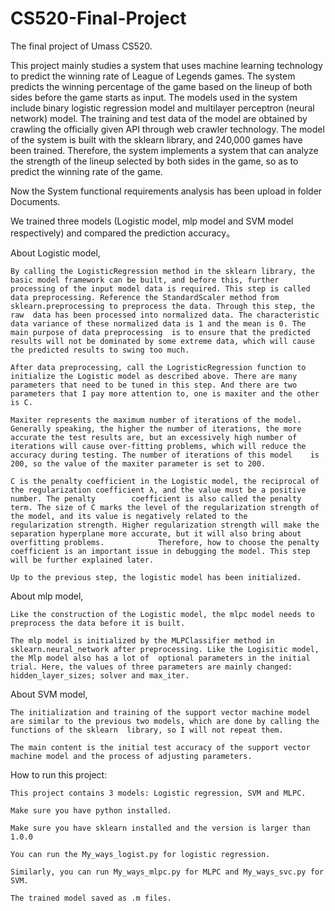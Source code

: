 # CS520-Final-Project
The final project of Umass CS520.

This project mainly studies a system that uses machine learning technology to predict the winning rate of League of Legends games. The system predicts the winning percentage of the game based on the lineup of both sides before the game starts as input. The models used in the system include binary logistic regression model and multilayer perceptron (neural network) model. The training and test data of the model are obtained by crawling the officially given API through web crawler technology. The model of the system is built with the sklearn library, and 240,000 games have been trained. Therefore, the system implements a system that can analyze the strength of the lineup selected by both sides in the game, so as to predict the winning rate of the game.

Now the System functional requirements analysis has been upload in folder Documents.

We trained three models (Logistic model, mlp model and SVM model respectively) and compared the prediction accuracy。



About Logistic model, 

    By calling the LogisticRegression method in the sklearn library, the basic model framework can be built, and before this, further processing of the input model data is required. This step is called data preprocessing. Reference the StandardScaler method from sklearn.preprocessing to preprocess the data. Through this step, the raw  data has been processed into normalized data. The characteristic data variance of these normalized data is 1 and the mean is 0. The main purpose of data preprocessing  is to ensure that the predicted results will not be dominated by some extreme data, which will cause the predicted results to swing too much.
    
    After data preprocessing, call the LogristicRegression function to initialize the Logistic model as described above. There are many parameters that need to be tuned in this step. And there are two parameters that I pay more attention to, one is maxiter and the other is C.
    
    Maxiter represents the maximum number of iterations of the model. Generally speaking, the higher the number of iterations, the more accurate the test results are, but an excessively high number of iterations will cause over-fitting problems, which will reduce the accuracy during testing. The number of iterations of this model    is 200, so the value of the maxiter parameter is set to 200.
    
    C is the penalty coefficient in the Logistic model, the reciprocal of the regularization coefficient λ, and the value must be a positive number. The penalty        coefficient is also called the penalty term. The size of C marks the level of the regularization strength of the model, and its value is negatively related to the      regularization strength. Higher regularization strength will make the separation hyperplane more accurate, but it will also bring about overfitting problems.            Therefore, how to choose the penalty coefficient is an important issue in debugging the model. This step will be further explained later.

    Up to the previous step, the logistic model has been initialized.


    
About mlp model, 

    Like the construction of the Logistic model, the mlpc model needs to preprocess the data before it is built.
    
    The mlp model is initialized by the MLPClassifier method in sklearn.neural_network after preprocessing. Like the Logisitic model, the Mlp model also has a lot of  optional parameters in the initial trial. Here, the values of three parameters are mainly changed: hidden_layer_sizes; solver and max_iter.
    
    
    
About SVM model,

    The initialization and training of the support vector machine model are similar to the previous two models, which are done by calling the functions of the sklearn  library, so I will not repeat them.
    
    The main content is the initial test accuracy of the support vector machine model and the process of adjusting parameters.
    
    
How to run this project:

    This project contains 3 models: Logistic regression, SVM and MLPC.

    Make sure you have python installed.
    
    Make sure you have sklearn installed and the version is larger than 1.0.0

    You can run the My_ways_logist.py for logistic regression.
    
    Similarly, you can run My_ways_mlpc.py for MLPC and My_ways_svc.py for SVM.

    The trained model saved as .m files.
    
